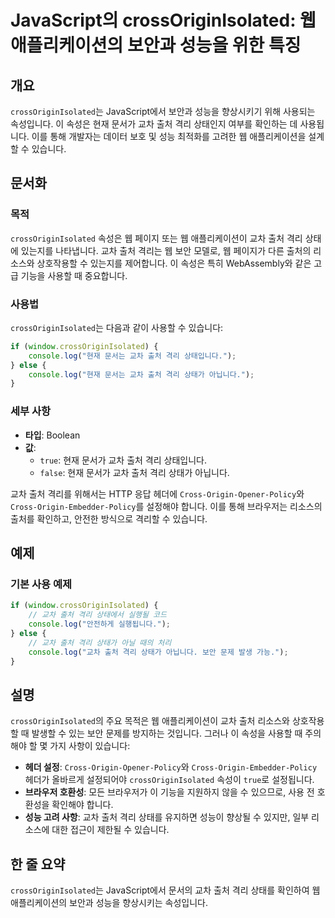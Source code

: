 <!--
Meta Description: # JavaScript의 crossOriginIsolated: 웹 애플리케이션의 보안과 성능을 위한 특징 ## 개요 `crossOriginIsolated`는 JavaScript에서 보안과 성능을 향상시키기 위해 사용되는 속성입니다. 이 속성은 현재 문서가 교차 출처 격...
Meta Keywords: crossoriginisolated, 있습니다, console, log, 상태가
-->

# JavaScript의 crossOriginIsolated: 웹 애플리케이션의 보안과 성능을 위한 특징

## 개요
`crossOriginIsolated`는 JavaScript에서 보안과 성능을 향상시키기 위해 사용되는 속성입니다. 이 속성은 현재 문서가 교차 출처 격리 상태인지 여부를 확인하는 데 사용됩니다. 이를 통해 개발자는 데이터 보호 및 성능 최적화를 고려한 웹 애플리케이션을 설계할 수 있습니다.

## 문서화
### 목적
`crossOriginIsolated` 속성은 웹 페이지 또는 웹 애플리케이션이 교차 출처 격리 상태에 있는지를 나타냅니다. 교차 출처 격리는 웹 보안 모델로, 웹 페이지가 다른 출처의 리소스와 상호작용할 수 있는지를 제어합니다. 이 속성은 특히 WebAssembly와 같은 고급 기능을 사용할 때 중요합니다.

### 사용법
`crossOriginIsolated`는 다음과 같이 사용할 수 있습니다:

```javascript
if (window.crossOriginIsolated) {
    console.log("현재 문서는 교차 출처 격리 상태입니다.");
} else {
    console.log("현재 문서는 교차 출처 격리 상태가 아닙니다.");
}
```

### 세부 사항
- **타입**: Boolean
- **값**: 
  - `true`: 현재 문서가 교차 출처 격리 상태입니다.
  - `false`: 현재 문서가 교차 출처 격리 상태가 아닙니다.
  
교차 출처 격리를 위해서는 HTTP 응답 헤더에 `Cross-Origin-Opener-Policy`와 `Cross-Origin-Embedder-Policy`를 설정해야 합니다. 이를 통해 브라우저는 리소스의 출처를 확인하고, 안전한 방식으로 격리할 수 있습니다.

## 예제
### 기본 사용 예제
```javascript
if (window.crossOriginIsolated) {
    // 교차 출처 격리 상태에서 실행될 코드
    console.log("안전하게 실행됩니다.");
} else {
    // 교차 출처 격리 상태가 아닐 때의 처리
    console.log("교차 출처 격리 상태가 아닙니다. 보안 문제 발생 가능.");
}
```

## 설명
`crossOriginIsolated`의 주요 목적은 웹 애플리케이션이 교차 출처 리소스와 상호작용할 때 발생할 수 있는 보안 문제를 방지하는 것입니다. 그러나 이 속성을 사용할 때 주의해야 할 몇 가지 사항이 있습니다:

- **헤더 설정**: `Cross-Origin-Opener-Policy`와 `Cross-Origin-Embedder-Policy` 헤더가 올바르게 설정되어야 `crossOriginIsolated` 속성이 `true`로 설정됩니다.
- **브라우저 호환성**: 모든 브라우저가 이 기능을 지원하지 않을 수 있으므로, 사용 전 호환성을 확인해야 합니다.
- **성능 고려 사항**: 교차 출처 격리 상태를 유지하면 성능이 향상될 수 있지만, 일부 리소스에 대한 접근이 제한될 수 있습니다.

## 한 줄 요약
`crossOriginIsolated`는 JavaScript에서 문서의 교차 출처 격리 상태를 확인하여 웹 애플리케이션의 보안과 성능을 향상시키는 속성입니다.